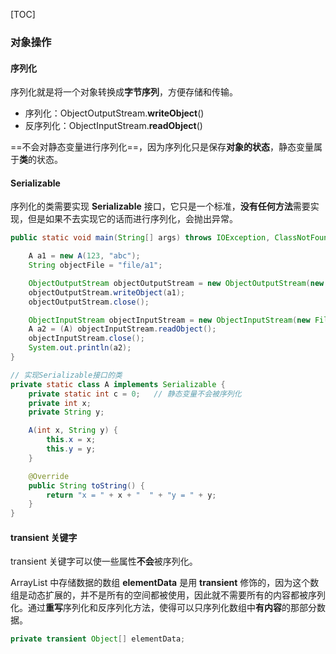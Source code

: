 [TOC]

### 对象操作

#### 序列化

序列化就是将一个对象转换成**字节序列**，方便存储和传输。

- 序列化：ObjectOutputStream.**writeObject**()
- 反序列化：ObjectInputStream.**readObject**()

==不会对静态变量进行序列化==，因为序列化只是保存**对象的状态**，静态变量属于**类**的状态。



#### Serializable

序列化的类需要实现 **Serializable** 接口，它只是一个标准，**没有任何方法**需要实现，但是如果不去实现它的话而进行序列化，会抛出异常。

```java
public static void main(String[] args) throws IOException, ClassNotFoundException {

    A a1 = new A(123, "abc");
    String objectFile = "file/a1";

    ObjectOutputStream objectOutputStream = new ObjectOutputStream(new FileOutputStream(objectFile));
    objectOutputStream.writeObject(a1);
    objectOutputStream.close();

    ObjectInputStream objectInputStream = new ObjectInputStream(new FileInputStream(objectFile));
    A a2 = (A) objectInputStream.readObject();
    objectInputStream.close();
    System.out.println(a2);
}

// 实现Serializable接口的类
private static class A implements Serializable {
    private static int c = 0; 	// 静态变量不会被序列化
    private int x;
    private String y;

    A(int x, String y) {
        this.x = x;
        this.y = y;
    }

    @Override
    public String toString() {
        return "x = " + x + "  " + "y = " + y;
    }
}
```



#### transient 关键字

transient 关键字可以使一些属性**不会**被序列化。

ArrayList 中存储数据的数组 **elementData** 是用 **transient** 修饰的，因为这个数组是动态扩展的，并不是所有的空间都被使用，因此就不需要所有的内容都被序列化。通过**重写**序列化和反序列化方法，使得可以只序列化数组中**有内容**的那部分数据。

```java
private transient Object[] elementData;
```






